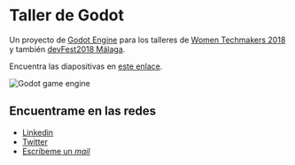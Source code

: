 # Taller de Godot

Un proyecto de [Godot Engine](https://godotengine.org/) para los talleres de [Women Techmakers 2018](https://www.meetup.com/es-ES/Google-Developer-Group-Malaga/events/246863622/) y también [devFest2018 Málaga](https://devfest.gdgmalaga.com/).

Encuentra las diapositivas en [este enlace](https://docs.google.com/presentation/d/1Az4wJAQjbiHxtmja0APHB8z6ugfVHULyb2yiHz_zJLE/edit?usp=sharing).

![_Godot game engine_](http://cdn.akamai.steamstatic.com/steam/apps/404790/header.jpg?t=1464935540)

## Encuentrame en las redes

* <a href="https://www.linkedin.com/in/elena-guzman-blanco/" target="_blank">Linkedin</a>
* <a href="https://twitter.com/Beelzenef_" target="_blank">Twitter</a>
* <a href="mailto:elena.guzbla@gmail.com" target="_blank" >Escríbeme un _mail_</a>
